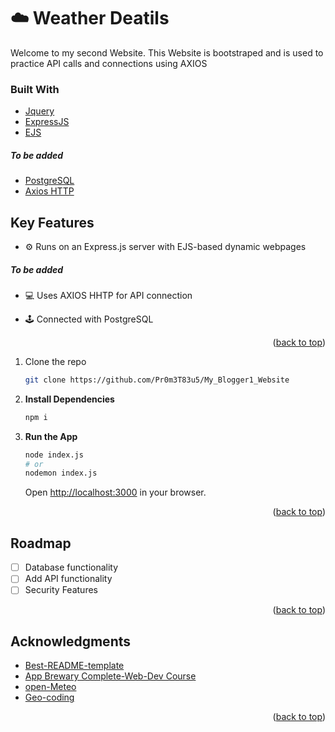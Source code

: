 <a id="readme-top"></a>




<!-- Heading -->
# ☁️ Weather Deatils

Welcome to my second Website. This Website is bootstraped and is used to practice API calls and connections using AXIOS
### Built With
*  [Jquery](https://jquery.com/)
*  [ExpressJS](https://expressjs.com/)
*  [EJS](https://ejs.co/)
##### To be added
*  [PostgreSQL](https://www.postgresql.org/)
*  [Axios HTTP](https://axios-http.com/docs/intro)

## Key Features
- ⚙️ Runs on an Express.js server with EJS-based dynamic webpages
##### To be added
- 💻 Uses AXIOS HHTP for API connection 
- 🕹️ Connected with PostgreSQL <!--(read further on how to create the database and join it with the server)-->
  
  <p align="right">(<a href="#readme-top">back to top</a>)</p>


<!-- Setting up the project -->
<!--
## Getting Started

### Prerequisites
*  Have pgAdmin 4 (PostgreSQL) installed

### Instructions to Start the Website
1. **Create a Database**  
   In pgAdmin, create a new database named **B1ogger** (note the number `1` instead of letter `l`) under the user `postgres`.

2. **Create Tables**  
   Run the following SQL queries:
   ```sql
   CREATE TABLE users (
     id SERIAL PRIMARY KEY,
     user_name VARCHAR(100) NOT NULL UNIQUE,
     password VARCHAR(100) NOT NULL
   );
   CREATE TABLE blogs (
     id SERIAL PRIMARY KEY,
     blog_title VARCHAR(100) NOT NULL,
     blog_content TEXT NOT NULL,
     user_name VARCHAR(100) REFERENCES users(user_name)
   );
   ```
   -->
1. Clone the repo
   ```sh
   git clone https://github.com/Pr0m3T83u5/My_Blogger1_Website
   ```
<!--
4. Change git remote url to avoid accidental pushes to base project
   ```sh
   git remote set-url origin Pr0m3T83u5/My_Blogger1_Website
   git remote -v # confirm the changes
   ```

5. **Configure Database Connection**  
   Open `index.js` and change the client details for your SQL server.
-->

2. **Install Dependencies**
   ```bash
   npm i
   ```

3. **Run the App**
   ```bash
   node index.js
   # or
   nodemon index.js
   ```
   Open [http://localhost:3000](http://localhost:3000) in your browser.

   <p align="right">(<a href="#readme-top">back to top</a>)</p>

<!-- Note -->
## Roadmap
- [ ] Database functionality
- [ ] Add API functionality
- [ ] Security Features

<p align="right">(<a href="#readme-top">back to top</a>)</p>

<!-- Acknowledgements -->
## Acknowledgments

* [Best-README-template](https://github.com/othneildrew/Best-README-Template?tab=readme-ov-file)
* [App Brewary Complete-Web-Dev Course](https://www.appbrewery.com/p/the-complete-web-development-course)
* [open-Meteo](https://open-meteo.com/en/docs)
* [Geo-coding]([https://openweathermap.org/api/geocoding-api](https://open-meteo.com/en/docs/geocoding-api))

<p align="right">(<a href="#readme-top">back to top</a>)</p>
